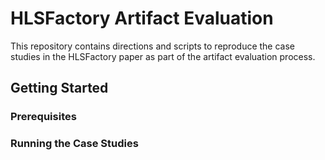 # HLSFactory Artifact Evaluation

This repository contains directions and scripts to reproduce the case studies in the HLSFactory paper as part of the artifact evaluation process.

## Getting Started

### Prerequisites

### Running the Case Studies

